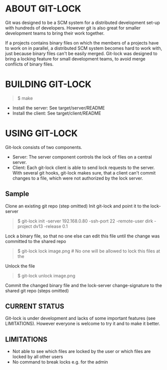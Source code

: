 # ABOUT GIT-LOCK

Git was designed to be a SCM system for a distributed development set-up with hundreds of developers.
However git is also great for smaller development teams to bring their work together.

If a projects contains binary files on which the members of a projects have to work on in parallel, 
a distributed SCM system becomes hard to work with, just because binary files can't be easily merged.
Git-lock was designed to bring a locking feature for small development teams, to avoid merge conflicts of binary files.

# BUILDING GIT-LOCK

> $ make

* Install the server: See target/server/README
* Install the client: See target/client/README


# USING GIT-LOCK

Git-lock consists of two components. 

* Server: The server component controls the lock of files on a central server.
* Client: Each git-lock client is able to send lock requests to the server. With several git hooks, git-lock makes
  sure, that a client can't commit changes to a file, which were not authorized by the lock server.

## Sample

Clone an existing git repo (step omitted)
Init git-lock and point it to the lock-server
> $ git-lock init -server 192.168.0.80 -ssh-port 22 -remote-user dirk -project dv13 -release 0.1

Lock a binary file, so that no one else can edit this file until the change was committed to the shared repo
> $ git-lock lock image.png # No one will be allowed to lock this files at the 

Unlock the file
> $ git-lock unlock image.png

Commit the changed binary file and the lock-server change-signature to the shared git repo (steps omitted)

## CURRENT STATUS

Git-lock is under development and lacks of some important features (see LIMITATIONS). However everyone is welcome
to try it and to make it better.


## LIMITATIONS

* Not able to see which files are locked by the user or which files are locked by all other users
* No command to break locks e.g. for the admin

